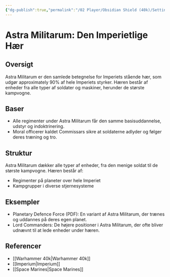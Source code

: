 ```yaml
---
{"dg-publish":true,"permalink":"/02 Player/Obsidian Shield (40k)/Setting Lore/Astra Militarum_ Den Imperietlige Hær/","title":"Astra Militarum","tags":["campaign","Imperium","Space Marines","Warhammer 40k"]}
---
```



# Astra Militarum: Den Imperietlige Hær

## Oversigt
Astra Militarum er den samlede betegnelse for Imperiets stående hær, som udgør approximately 90% af hele Imperiets styrker. Hæren består af enheder fra alle typer af soldater og maskiner, herunder de største kampvogne.

## Baser

* Alle regimenter under Astra Militarum får den samme basisuddannelse, udstyr og indoktrinering.
* Moral officerer kaldet Commissars sikre at soldaterne adlyder og følger deres træning og tro.

## Struktur
Astra Militarum dækker alle typer af enheder, fra den menige soldat til de største kampvogne. Hæren består af:

* Regimenter på planeter over hele Imperiet
* Kampgrupper i diverse stjernesysteme

## Eksempler

* Planetary Defence Force (PDF): En variant af Astra Militarum, der trænes og uddannes på deres egen planet.
* Lord Commanders: De højere positioner i Astra Militarum, der ofte bliver udnævnt til at lede enheder under hæren.

## Referencer

- [[Warhammer 40k\|Warhammer 40k]]
- [[Imperium\|Imperium]]
- [[Space Marines\|Space Marines]]
